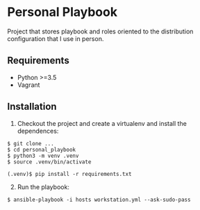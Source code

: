 # Personal Playbook

Project that stores playbook and roles oriented to the distribution configuration that I use in person.

## Requirements

 - Python >=3.5
 - Vagrant

## Installation

1. Checkout the project and create a virtualenv and install the dependences:

```shell
$ git clone ...
$ cd personal_playbook
$ python3 -m venv .venv
$ source .venv/bin/activate

(.venv)$ pip install -r requirements.txt
```

2. Run the playbook:

```shell
$ ansible-playbook -i hosts workstation.yml --ask-sudo-pass
```
